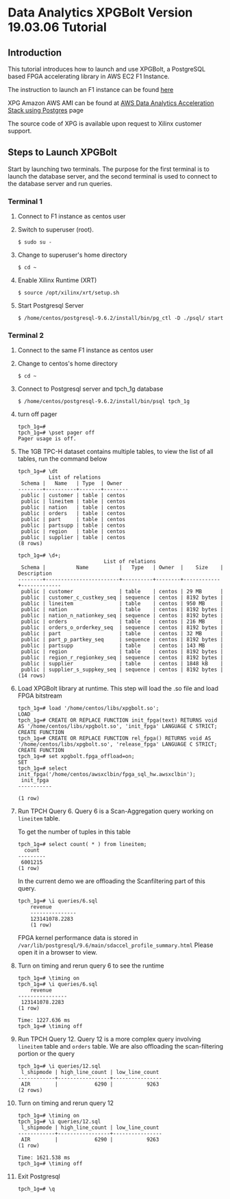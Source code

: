 # Data Analytics XPGBolt Version 19.03.06 Tutorial

## Introduction
This tutorial introduces how to launch and use XPGBolt, a PostgreSQL based FPGA accelerating library in AWS EC2 F1 Instance. 

The instruction to launch an F1 instance can be found [here]

XPG Amazon AWS AMI can be found at [AWS Data Analytics Acceleration Stack using Postgres] page

The source code of XPG is available upon request to Xilinx customer support.

## Steps to Launch XPGBolt

Start by launching two terminals. The purpose for the first terminal is to launch the database server, and the second terminal is used to connect to the database server and run queries.

### Terminal 1
1. Connect to F1 instance as centos user

2. Switch to superuser (root).
    ```
    $ sudo su -
    ```
       
3. Change to superuser's home directory
    ```
    $ cd ~
    ```
       
4. Enable Xilinx Runtime (XRT)
    ```
    $ source /opt/xilinx/xrt/setup.sh
    ```
       
5. Start Postgresql Server
    ```
    $ /home/centos/postgresql-9.6.2/install/bin/pg_ctl -D ./psql/ start
    ```

### Terminal 2
1. Connect to the same F1 instance as centos user

2. Change to centos's home directory
    ```
    $ cd ~
    ```

3. Connect to Postgresql server and tpch_1g database
    ```
    $ /home/centos/postgresql-9.6.2/install/bin/psql tpch_1g
    ```

4. turn off pager
    ```
    tpch_1g=#
    tpch_1g=# \pset pager off
    Pager usage is off.
    ```

5. The 1GB TPC-H dataset contains multiple tables, to view the list of all tables, run the command below
    ```
    tpch_1g=# \dt
              List of relations
     Schema |   Name   | Type  | Owner   
    --------+----------+-------+--------
     public | customer | table | centos
     public | lineitem | table | centos
     public | nation   | table | centos
     public | orders   | table | centos
     public | part     | table | centos
     public | partsupp | table | centos
     public | region   | table | centos
     public | supplier | table | centos
    (8 rows)

    tpch_1g=# \d+;
                                List of relations
     Schema |          Name          |   Type   | Owner  |    Size    | Description 
    --------+------------------------+----------+--------+------------+-------------
     public | customer               | table    | centos | 29 MB      | 
     public | customer_c_custkey_seq | sequence | centos | 8192 bytes | 
     public | lineitem               | table    | centos | 950 MB     | 
     public | nation                 | table    | centos | 8192 bytes | 
     public | nation_n_nationkey_seq | sequence | centos | 8192 bytes | 
     public | orders                 | table    | centos | 216 MB     | 
     public | orders_o_orderkey_seq  | sequence | centos | 8192 bytes | 
     public | part                   | table    | centos | 32 MB      | 
     public | part_p_partkey_seq     | sequence | centos | 8192 bytes | 
     public | partsupp               | table    | centos | 143 MB     | 
     public | region                 | table    | centos | 8192 bytes | 
     public | region_r_regionkey_seq | sequence | centos | 8192 bytes | 
     public | supplier               | table    | centos | 1848 kB    | 
     public | supplier_s_suppkey_seq | sequence | centos | 8192 bytes | 
    (14 rows)
    ```
6. Load XPGBolt library at runtime. This step will load the .so file and load FPGA bitstream
    ```
    tpch_1g=# load '/home/centos/libs/xpgbolt.so';
    LOAD
    tpch_1g=# CREATE OR REPLACE FUNCTION init_fpga(text) RETURNS void AS '/home/centos/libs/xpgbolt.so', 'init_fpga' LANGUAGE C STRICT;
    CREATE FUNCTION
    tpch_1g=# CREATE OR REPLACE FUNCTION rel_fpga() RETURNS void AS '/home/centos/libs/xpgbolt.so', 'release_fpga' LANGUAGE C STRICT;
    CREATE FUNCTION
    tpch_1g=# set xpgbolt.fpga_offload=on;
    SET
    tpch_1g=# select init_fpga('/home/centos/awsxclbin/fpga_sql_hw.awsxclbin');
     init_fpga 
    -----------
 
    (1 row)
    ```

7. Run TPCH Query 6. Query 6 is a Scan-Aggregation query working on `lineitem` table. 

   To get the number of tuples in this table
    ```
    tpch_1g=# select count( * ) from lineitem;
      count  
    ---------
     6001215
    (1 row)
    ```

   In the current demo we are offloading the Scanfiltering part of this query.
    ```
    tpch_1g=# \i queries/6.sql
        revenue    
        ---------------
        123141078.2283
        (1 row)
    ```
    FPGA kernel performance data is stored in `/var/lib/postgresql/9.6/main/sdaccel_profile_summary.html`
    Please open it in a browser to view.

8. Turn on timing and rerun query 6 to see the runtime
    ```
    tpch_1g=# \timing on
    tpch_1g=# \i queries/6.sql
        revenue     
    ----------------
     123141078.2283
    (1 row)

    Time: 1227.636 ms
    tpch_1g=# \timing off
    ```

11. Run TPCH Query 12. Query 12 is a more complex query involving `lineitem` table and `orders` table.
    We are also offloading the scan-filtering portion or the query
    ```
    tpch_1g=# \i queries/12.sql
     l_shipmode | high_line_count | low_line_count 
    ------------+-----------------+----------------
     AIR        |            6290 |           9263
    (2 rows)
    ```

12. Turn on timing and rerun query 12
    ```
    tpch_1g=# \timing on
    tpch_1g=# \i queries/12.sql
     l_shipmode | high_line_count | low_line_count 
    ------------+-----------------+----------------
     AIR        |            6290 |           9263
    (1 row)

    Time: 1621.538 ms
    tpch_1g=# \timing off
    ```

13. Exit Postgresql
    ```
    tpch_1g=# \q
    ```
    
[here]: https://github.com/Xilinx/SDAccel_Examples/wiki/Create,-configure-and-test-an-AWS-F1-instance
[AWS Data Analytics Acceleration Stack using Postgres]: https://aws.amazon.com/marketplace/pp/B07BVSZL51
[TPC-H Homepage]: http://www.tpc.org/tpch/
